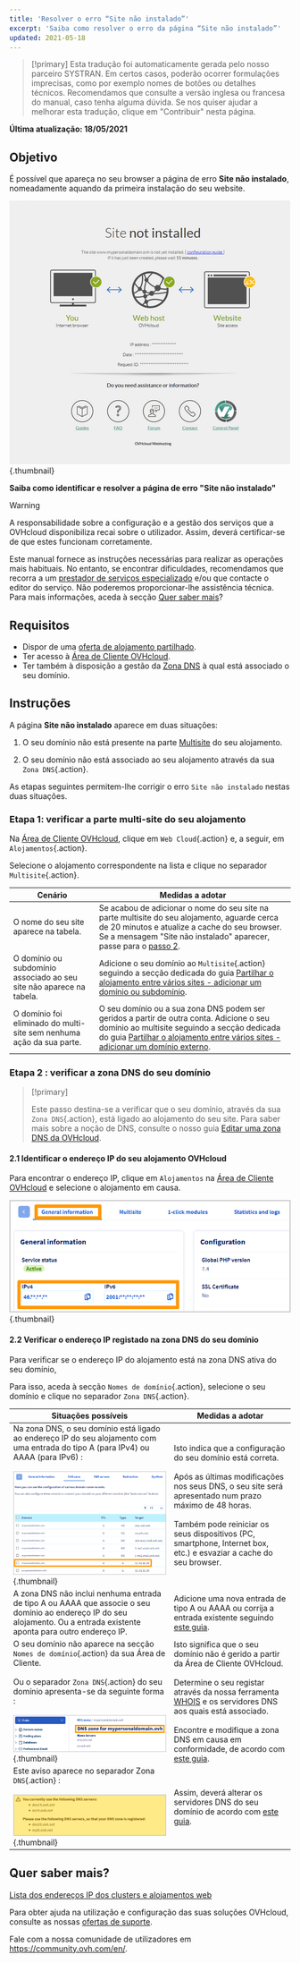 ```yaml
---
title: 'Resolver o erro “Site não instalado”'
excerpt: 'Saiba como resolver o erro da página “Site não instalado”'
updated: 2021-05-18
---
```


> [!primary]
> Esta tradução foi automaticamente gerada pelo nosso parceiro SYSTRAN. Em certos casos, poderão ocorrer formulações imprecisas, como por exemplo nomes de botões ou detalhes técnicos. Recomendamos que consulte a versão inglesa ou francesa do manual, caso tenha alguma dúvida. Se nos quiser ajudar a melhorar esta tradução, clique em "Contribuir" nesta página.
>

**Última atualização: 18/05/2021**

## Objetivo

É possível que apareça no seu browser a página de erro **Site não instalado**, nomeadamente aquando da primeira instalação do seu website.

![site-not-installed](images/site-not-installed2021.png){.thumbnail}

**Saiba como identificar e resolver a página de erro "Site não instalado"**

> [!warning]
> A responsabilidade sobre a configuração e a gestão dos serviços que a OVHcloud disponibiliza recai sobre o utilizador. Assim, deverá certificar-se de que estes funcionam corretamente.
>
> Este manual fornece as instruções necessárias para realizar as operações mais habituais. No entanto, se encontrar dificuldades, recomendamos que recorra a um [prestador de serviços especializado](https://partner.ovhcloud.com/pt/directory/) e/ou que contacte o editor do serviço. Não poderemos proporcionar-lhe assistência técnica. Para mais informações, aceda à secção [Quer saber mais](#gofurther)?

## Requisitos

- Dispor de uma [oferta de alojamento partilhado](https://www.ovhcloud.com/pt/web-hosting/).
- Ter acesso à [Área de Cliente OVHcloud](https://www.ovh.com/auth/?action=gotomanager&from=https://www.ovh.pt/&ovhSubsidiary=pt).
- Ter também à disposição a gestão da [Zona DNS](/pages/web_cloud/domains/dns_zone_edit) à qual está associado o seu domínio.

## Instruções

A página **Site não instalado** aparece em duas situações:

1. O seu domínio não está presente na parte [Multisite](/pages/web_cloud/web_hosting/multisites_configure_multisite) do seu alojamento.

2. O seu domínio não está associado ao seu alojamento através da sua `Zona DNS`{.action}.

As etapas seguintes permitem-lhe corrigir o erro `Site não instalado` nestas duas situações.

### Etapa 1: verificar a parte multi-site do seu alojamento

Na [Área de Cliente OVHcloud](https://www.ovh.com/auth/?action=gotomanager&from=https://www.ovh.pt/&ovhSubsidiary=pt), clique em `Web Cloud`{.action} e, a seguir, em `Alojamentos`{.action}.

Selecione o alojamento correspondente na lista e clique no separador `Multisite`{.action}.

|Cenário|Medidas a adotar|
|---|---|
|O nome do seu site aparece na tabela.|Se acabou de adicionar o nome do seu site na parte multisite do seu alojamento, aguarde cerca de 20 minutos e atualize a cache do seu browser. Se a mensagem "Site não instalado" aparecer, passe para o [passo 2](#checkdomainlink).|
|O domínio ou subdomínio associado ao seu site não aparece na tabela.|Adicione o seu domínio ao `Multisite`{.action} seguindo a secção dedicada do guia [Partilhar o alojamento entre vários sites - adicionar um domínio ou subdomínio](/pages/web_cloud/web_hosting/multisites_configure_multisite#2-adicionar-um-dominio-ou-subdominio).|
|O domínio foi eliminado do multi-site sem nenhuma ação da sua parte.|O seu domínio ou a sua zona DNS podem ser geridos a partir de outra conta. Adicione o seu domínio ao multisite seguindo a secção dedicada do guia [Partilhar o alojamento entre vários sites - adicionar um domínio externo](/pages/web_cloud/web_hosting/multisites_configure_multisite#etapa-22-adicionar-um-dominio-externo).|

### Etapa 2 : verificar a zona DNS do seu domínio <a name="checkdomainlink"></a>

> [!primary]
>
> Este passo destina-se a verificar que o seu domínio, através da sua `Zona DNS`{.action}, está ligado ao alojamento do seu site.
> Para saber mais sobre a noção de DNS, consulte o nosso guia [Editar uma zona DNS da OVHcloud](/pages/web_cloud/domains/dns_zone_edit#compreender-a-nocao-de-dns).

#### 2.1 Identificar o endereço IP do seu alojamento OVHcloud

Para encontrar o endereço IP, clique em `Alojamentos` na  [Área de Cliente OVHcloud](https://www.ovh.com/auth/?action=gotomanager&from=https://www.ovh.pt/&ovhSubsidiary=pt) e selecione o alojamento em causa.

![hosting-general-informations](images/hosting-general-informations.png){.thumbnail}

#### 2.2 Verificar o endereço IP registado na zona DNS do seu domínio

Para verificar se o endereço IP do alojamento está na zona DNS ativa do seu domínio,

Para isso, aceda à secção `Nomes de domínio`{.action}, selecione o seu domínio e clique no separador `Zona DNS`{.action}.

|Situações possíveis|Medidas a adotar|
|---|---|
|Na zona DNS, o seu domínio está ligado ao endereço IP do seu alojamento com uma entrada do tipo A (para IPv4) ou AAAA (para IPv6) :<br><br>![zonaDNS_IP2](images/zonedns_ip2.png){.thumbnail}|Isto indica que a configuração do seu domínio está correta.<br><br>Após as últimas modificações nos seus DNS, o seu site será apresentado num prazo máximo de 48 horas.<br><br>Também pode reiniciar os seus dispositivos (PC, smartphone, Internet box, etc.) e esvaziar a cache do seu browser.|
|A zona DNS não inclui nenhuma entrada de tipo A ou AAAA que associe o seu domínio ao endereço IP do seu alojamento. Ou a entrada existente aponta para outro endereço IP.|Adicione uma nova entrada de tipo A ou AAAA ou corrija a entrada existente seguindo [este guia](/pages/web_cloud/domains/dns_zone_edit).|
|O seu domínio não aparece na secção `Nomes de domínio`{.action} da sua Área de Cliente.<br><br>Ou o separador `Zona DNS`{.action} do seu domínio apresenta-se da seguinte forma :<br><br>![zonedns_ndd_pas_sobre_lec2](images/zonedns_ndd_pas_sur_lec2.png){.thumbnail}|Isto significa que o seu domínio não é gerido a partir da Área de Cliente OVHcloud.<br><br>Determine o seu registar através da nossa ferramenta [WHOIS](https://www.ovh.pt/suporte/ferramentas/check_whois.pl) e os servidores DNS aos quais está associado.<br><br>Encontre e modifique a zona DNS em causa em conformidade, de acordo com [este guia](/pages/web_cloud/web_hosting/multisites_configure_multisite#etapa-22-adicionar-um-dominio-externo).|
|Este aviso aparece no separador Zona `DNS`{.action} :<br><br>![aviso_zonedns_pas_sur_srv_Dns](images/avertissement_zonedns_pas_sur_srv_dns.png){.thumbnail}|Assim, deverá alterar os servidores DNS do seu domínio de acordo com [este guia](/pages/web_cloud/domains/dns_server_general_information).|

## Quer saber mais? <a name="gofurther"></a>

[Lista dos endereços IP dos clusters e alojamentos web](/pages/web_cloud/web_hosting/clusters_and_shared_hosting_IP)

Para obter ajuda na utilização e configuração das suas soluções OVHcloud, consulte as nossas [ofertas de suporte](https://www.ovhcloud.com/pt/support-levels/).

Fale com a nossa comunidade de utilizadores em <https://community.ovh.com/en/>.

